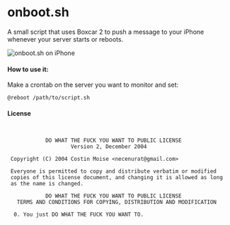 onboot.sh
=======

A small script that uses Boxcar 2 to push a message to your iPhone whenever your server starts or reboots.

![onboot.sh on iPhone](https://i.imgur.com/Su5ZfKs.png)

#### How to use it:
Make a crontab on the server you want to monitor and set:

````
@reboot /path/to/script.sh
````

#### License

````


            DO WHAT THE FUCK YOU WANT TO PUBLIC LICENSE
                    Version 2, December 2004

 Copyright (C) 2004 Costin Moise <necenurat@gmail.com>

 Everyone is permitted to copy and distribute verbatim or modified
 copies of this license document, and changing it is allowed as long
 as the name is changed.

            DO WHAT THE FUCK YOU WANT TO PUBLIC LICENSE
   TERMS AND CONDITIONS FOR COPYING, DISTRIBUTION AND MODIFICATION

  0. You just DO WHAT THE FUCK YOU WANT TO.
````
